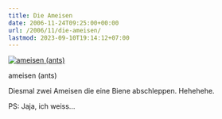 ```yaml
---
title: Die Ameisen
date: 2006-11-24T09:25:00+00:00
url: /2006/11/die-ameisen/
lastmod: 2023-09-10T19:14:12+07:00
---
```

<div class="flickr">
  <a href="http://www.flickr.com/photos/schreibblogade/304961268/" title="ameisen (ants)"><img src="//static.flickr.com/119/304961268_6255c63cc8.jpg" alt="ameisen (ants)" /></a></p>

  <p>
    ameisen (ants)
  </p>
</div>

Diesmal zwei Ameisen die eine Biene abschleppen. Hehehehe.

PS: Jaja, ich weiss...
